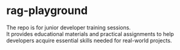 # rag-playground

The repo is for junior developer training sessions.   
It provides educational materials and practical assignments to help developers acquire essential skills needed for real-world projects.  
